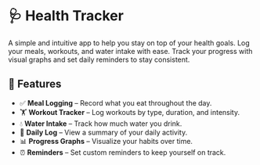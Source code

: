 # 🩺 Health Tracker

A simple and intuitive app to help you stay on top of your health goals. Log your meals, workouts, and water intake with ease. Track your progress with visual graphs and set daily reminders to stay consistent.

## 🚀 Features

- ✅ **Meal Logging** – Record what you eat throughout the day.
- 🏋️ **Workout Tracker** – Log workouts by type, duration, and intensity.
- 💧 **Water Intake** – Track how much water you drink.
- 📅 **Daily Log** – View a summary of your daily activity.
- 📊 **Progress Graphs** – Visualize your habits over time.
- ⏰ **Reminders** – Set custom reminders to keep yourself on track.
